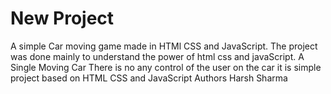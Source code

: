 # New Project 
A simple Car moving game made in HTMl CSS and JavaScript.
The project was done mainly to understand the power of html css and javaScript.
A Single Moving Car 
There is no any control of the user on the car it is simple project based on HTML CSS and JavaScript
Authors
Harsh Sharma